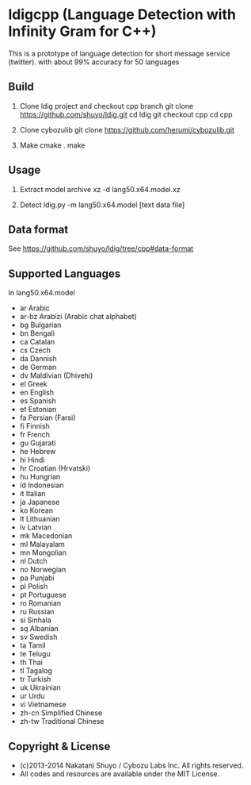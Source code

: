ldigcpp (Language Detection with Infinity Gram for C++)
======================

This is a prototype of language detection for short message service (twitter).
with about 99% accuracy for 50 languages


Build
------

1. Clone ldig project and checkout cpp branch
  git clone https://github.com/shuyo/ldig.git
  cd ldig
  git checkout cpp
  cd cpp

2. Clone cybozulib
  git clone https://github.com/herumi/cybozulib.git

3. Make
  cmake .
  make


Usage
------

1. Extract model archive
    xz -d lang50.x64.model.xz

2. Detect
    ldig.py -m lang50.x64.model [text data file]


Data format
------

See https://github.com/shuyo/ldig/tree/cpp#data-format



Supported Languages
------

In lang50.x64.model

- ar	Arabic
- ar-bz	Arabizi (Arabic chat alphabet)
- bg	Bulgarian
- bn	Bengali
- ca	Catalan
- cs	Czech
- da	Dannish
- de	German
- dv	Maldivian (Dhivehi)
- el	Greek
- en	English
- es	Spanish
- et	Estonian
- fa	Persian (Farsi)
- fi	Finnish
- fr	French
- gu	Gujarati
- he	Hebrew
- hi	Hindi
- hr	Croatian (Hrvatski)
- hu	Hungrian
- id	Indonesian
- it	Italian
- ja	Japanese
- ko	Korean
- lt	Lithuanian
- lv	Latvian
- mk	Macedonian
- ml	Malayalam
- mn	Mongolian
- nl	Dutch
- no	Norwegian
- pa	Punjabi
- pl	Polish
- pt	Portuguese
- ro	Romanian
- ru	Russian
- si	Sinhala
- sq	Albanian
- sv	Swedish
- ta	Tamil
- te	Telugu
- th	Thai
- tl	Tagalog
- tr	Turkish
- uk	Ukrainian
- ur	Urdu
- vi	Vietnamese
- zh-cn	Simplified Chinese
- zh-tw	Traditional Chinese



Copyright & License
-----
- (c)2013-2014 Nakatani Shuyo / Cybozu Labs Inc. All rights reserved.
- All codes and resources are available under the MIT License.

